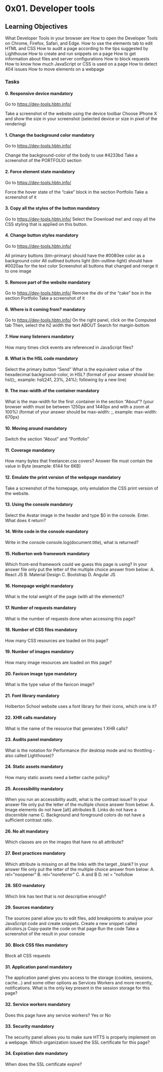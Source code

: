 # 0x01. Developer tools

## Learning Objectives
What Developer Tools in your browser are
How to open the Developer Tools on Chrome, Firefox, Safari, and Edge.
How to use the elements tab to edit HTML and CSS
How to audit a page according to the tips suggested by Lighthouse
How to create and run snippets on a page
How to get information about files and server configurations
How to block requests
How to know how much JavaScript or CSS is used on a page
How to detect 404 issues
How to move elements on a webpage

### Tasks

#### 0. Responsive device mandatory
Go to https://dev-tools.hbtn.info/

Take a screenshot of the website using the device toolbar Choose iPhone X and show the size in your screenshot (selected device or size in pixel of the rendering)

#### 1. Change the background color mandatory
Go to https://dev-tools.hbtn.info/

Change the background-color of the body to use #4233bd Take a screenshot of the PORTFOLIO section

#### 2. Force element state mandatory
Go to https://dev-tools.hbtn.info/

Force the hover state of the “cake” block in the section Portfolio Take a screenshot of it

#### 3. Copy all the styles of the button mandatory
Go to https://dev-tools.hbtn.info/
Select the Download me! and copy all the CSS styling that is applied on this button.

#### 4. Change button styles mandatory
Go to https://dev-tools.hbtn.info/

All primary buttons (btn-primary) should have the #0080ee color as a background color
All outlined buttons light (btn-outline-light) should have #0020aa for the text color
Screenshot all buttons that changed and merge it to one image

#### 5. Remove part of the website mandatory
Go to https://dev-tools.hbtn.info/
Remove the div of the “cake” box in the section Portfolio
Take a screenshot of it

#### 6. Where is it coming from? mandatory
Go to https://dev-tools.hbtn.info/
On the right panel, click on the Computed tab
Then, select the h2 width the text ABOUT
Search for margin-bottom

#### 7. How many listeners mandatory
How many times click events are referenced in JavaScript files?

#### 8. What is the HSL code mandatory
Select the primary button “Send”
What is the equivalent value of the hexadecimal background-color, in HSL?
(format of your answer should be: hsl(<VALUES>);, example: hsl(241, 23%, 24%); following by a new line)

#### 9. The max-width of the container mandatory
What is the max-width for the first .container in the section “About”? (your browser width must be between 1250px and 1440px and with a zoom at 100%)
(format of your answer should be max-width: <VALUE>;, example: max-width: 670px)

#### 10. Moving around mandatory
Switch the section “About” and “Portfolio”

#### 11. Coverage mandatory
How many bytes that freelancer.css covers?
Answer file must contain the value in Byte (example: 6144 for 6KB)

#### 12. Emulate the print version of the webpage mandatory
Take a screenshot of the homepage, only emulation the CSS print version of the website.

#### 13. Using the console mandatory
Select the Avatar image in the header and type $0 in the console. Enter.
What does it return?

#### 14. Write code in the console mandatory
Write in the console console.log(document.title), what is returned?

#### 15. Holberton web framework mandatory
Which front-end framework could we guess this page is using?
In your answer file only put the letter of the multiple choice answer from below:
A. React JS
B. Material Design
C. Bootstrap
D. Angular JS

#### 16. Homepage weight mandatory
What is the total weight of the page (with all the elements)?

#### 17. Number of requests mandatory
What is the number of requests done when accessing this page?

#### 18. Number of CSS files mandatory
How many CSS resources are loaded on this page?

#### 19. Number of images mandatory
How many image resources are loaded on this page?

#### 20. Favicon image type mandatory
What is the type value of the favicon image?

#### 21. Font library mandatory
Holberton School website uses a font library for their icons, which one is it?

#### 22. XHR calls mandatory
What is the name of the resource that generates 1 XHR calls?

#### 23. Audits panel mandatory
What is the notation for Performance (for desktop mode and no throttling - also called Lighthouse)?

#### 24. Static assets mandatory
How many static assets need a better cache policy?

#### 25. Accessibility mandatory
When you run an accessibility audit, what is the contrast issue?
In your answer file only put the letter of the multiple choice answer from below:
A. Image elements do not have [alt] attributes
B. Links do not have a discernible name
C. Background and foreground colors do not have a sufficient contrast ratio.

#### 26. No alt mandatory
Which classes are on the images that have no alt attribute?

#### 27. Best practices mandatory
Which attribute is missing on all the links with the target _blank?
In your answer file only put the letter of the multiple choice answer from below:
A. rel="noopener"
B. rel="noreferrer"
C. A and B
D. rel = "nofollow

#### 28. SEO mandatory
Which link has text that is not descriptive enough?

#### 29. Sources mandatory
The sources panel allow you to edit files, add breakpoints to analyse your JavaScript code and create snippets.
Create a new snippet called allcolors.js
Copy-paste the code on that page
Run the code
Take a screenshot of the result in your console

#### 30. Block CSS files mandatory
Block all CSS requests

#### 31. Application panel mandatory
The application panel gives you access to the storage (cookies, sessions, cache…) and some other options as Services Workers and more recently, notifications.
What is the only key present in the session storage for this page?

#### 32. Service workers mandatory
Does this page have any service workers? Yes or No

#### 33. Security mandatory
The security panel allows you to make sure HTTS is properly implement on a webpage.
Which organization issued the SSL certificate for this page?

#### 34. Expiration date mandatory
When does the SSL certificate expire?






























